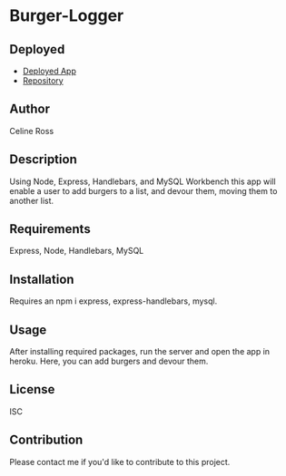 # Burger-Logger

## Deployed
* [Deployed App](https://fast-beyond-56688.herokuapp.com/)
* [Repository](https://github.com/celineross/Burger-Logger)

## Author
<p>Celine Ross</p>

## Description
<p>Using Node, Express, Handlebars, and MySQL Workbench this app will enable a user to add burgers to a list, and devour them, moving them to another list.</p>

## Requirements
<p>Express, Node, Handlebars, MySQL</p>

## Installation
<p>Requires an npm i express, express-handlebars, mysql.</p>

## Usage
<p>After installing required packages, run the server and open the app in heroku. Here, you can add burgers and devour them.</p>

## License
<p>ISC</p>

## Contribution
<p>Please contact me if you'd like to contribute to this project.</p>